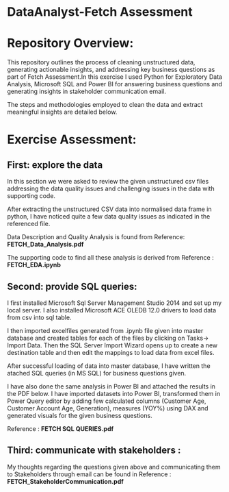 # DataAnalyst-Fetch Assessment

# Repository Overview:
This repository outlines the process of cleaning unstructured data, generating actionable insights, and addressing key business questions as part of Fetch Assessment.In this exercise I used Python for Exploratory Data Analysis, Microsoft SQL and Power BI for answering business questions and generating insights in stakeholder communication email. 

The steps and methodologies employed to clean the data and extract meaningful insights are detailed below.

# Exercise Assessment:
## First: explore the data
In this section we were asked to review the given unstructured csv files addressing the data quality issues and challenging issues in the data with supporting code.

After extracting the unstructured CSV data into normalised data frame in python, I have noticed quite a few data quality issues as indicated in the referenced file.

Data Description and Quality Analysis is found from Reference: **FETCH_Data_Analysis.pdf**

The supporting code to find all these analysis is derived from Reference : **FETCH_EDA.ipynb**

## Second: provide SQL queries:
I first installed Microsoft Sql Server Management Studio 2014 and set up my local server. I also installed Microsoft ACE OLEDB 12.0 drivers to load data from csv into sql table.

I then imported excelfiles generated from .ipynb file given into master database and created tables for each of the files by clicking on Tasks-> Import Data. Then the SQL Server Import Wizard opens up to create a new destination table and then edit the mappings to load data from excel files.

After successful loading of data into master database, I have written the atached SQL queries (in MS SQL) for business questions given.

I have also done the same analysis in Power BI and attached the results in the PDF below. I have imported datasets into Power BI, transformed them in Power Query editor by adding few calculated columns (Customer Age, Customer Account Age, Generation), measures (YOY%) using DAX and generated visuals for the given business questions.

Reference : **FETCH SQL QUERIES.pdf**

## Third: communicate with stakeholders :
My thoughts regarding the questions given above and communicating them to Stakeholders through email can be found in Reference : **FETCH_StakeholderCommunication.pdf**
